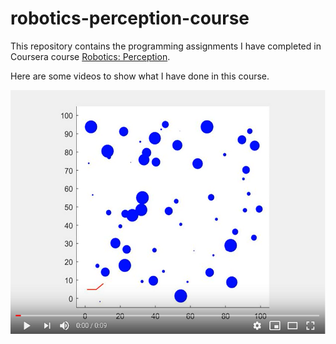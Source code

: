 # robotics-perception-course

This repository contains the programming assignments I have completed in Coursera course [Robotics: Perception](https://www.coursera.org/learn/robotics-perception). 

Here are some videos to show what I have done in this course.

[![Watch the video](https://github.com/LihaoWang1991/improved-RRT-algorithm/blob/master/image-and-video/youtube-video.PNG)](https://www.youtube.com/watch?v=pZhk4RjnB2c&feature=youtu.be)
